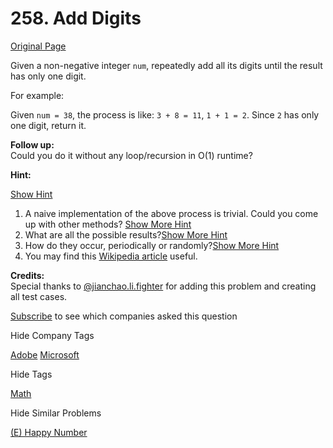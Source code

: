 # 258. Add Digits

[Original Page](https://leetcode.com/problems/add-digits/)

Given a non-negative integer `num`, repeatedly add all its digits until the result has only one digit.

For example:

Given `num = 38`, the process is like: `3 + 8 = 11`, `1 + 1 = 2`. Since `2` has only one digit, return it.

**Follow up:**  
Could you do it without any loop/recursion in O(1) runtime?

**Hint:**

[Show Hint](#)

1.  A naive implementation of the above process is trivial. Could you come up with other methods? [Show More Hint](#)
2.  What are all the possible results?[Show More Hint](#)
3.  How do they occur, periodically or randomly?[Show More Hint](#)
4.  You may find this [Wikipedia article](https://en.wikipedia.org/wiki/Digital_root) useful.

**Credits:**  
Special thanks to [@jianchao.li.fighter](https://leetcode.com/discuss/user/jianchao.li.fighter) for adding this problem and creating all test cases.

<div>

[Subscribe](/subscribe/) to see which companies asked this question

</div>

<div>

<div id="company_tags" class="btn btn-xs btn-warning">Hide Company Tags</div>

<span class="hidebutton" style="display: inline;">[Adobe](/company/adobe/) [Microsoft](/company/microsoft/)</span></div>

<div>

<div id="tags" class="btn btn-xs btn-warning">Hide Tags</div>

<span class="hidebutton" style="display: inline;">[Math](/tag/math/)</span></div>

<div>

<div id="similar" class="btn btn-xs btn-warning">Hide Similar Problems</div>

<span class="hidebutton" style="display: inline;">[(E) Happy Number](/problems/happy-number/)</span></div>